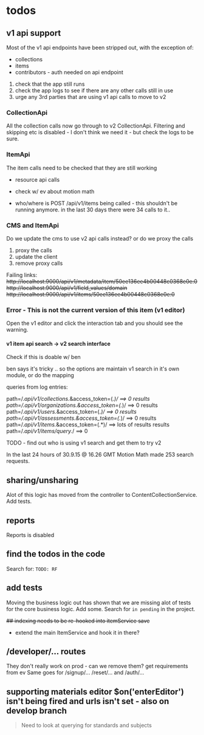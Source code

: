 # todos

## v1 api support

Most of the v1 api endpoints have been stripped out, with the exception of:
- collections
- items
- contributors - auth needed on api endpoint

1. check that the app still runs
2. check the app logs to see if there are any other calls still in use
3. urge any 3rd parties that are using v1 api calls to move to v2

### CollectionApi
All the collection calls now go through to v2 CollectionApi.
Filtering and skipping etc is disabled - I don't think we need it - but check the logs to be sure.

### ItemApi
The item calls need to be checked that they are still working
- resource api calls

- check w/ ev about motion math

- who/where is POST /api/v1/items being called - this shouldn't be running anymore.
in the last 30 days there were 34 calls to it..

### CMS and ItemApi

Do we update the cms to use v2 api calls instead? or do we proxy the calls

1. proxy the calls
2. update the client
3. remove proxy calls

Failing links:
~~http://localhost:9000/api/v1/metadata/item/50ee136ee4b00448c0368e0e:0~~
~~http://localhost:9000/api/v1/field_values/domain~~
~~http://localhost:9000/api/v1/items/50ee136ee4b00448c0368e0e:0~~

### Error - This is not the current version of this item (v1 editor)

Open the v1 editor and click the interaction tab and you should see the warning.


#### v1 item api search -> v2 search interface

Check if this is doable w/ ben

ben says it's tricky .. so the options are maintain v1 search in it's own module, or do the mapping

queries from log entries: 

path=/.*api\/v1\/collections.*&access_token=(.*)/ ==> 0 results
path=/.*api\/v1\/organizations.*&access_token=(.*)/ ==> 0 results
path=/.*api\/v1\/users.*&access_token=(.*)/ ==> 0 results
path=/.*api\/v1\/assessments.*&access_token=(.*)/ ==> 0 results
path=/.*api\/v1\/items.*&access_token=(.*)/ ==> lots of results results
path=/.*api\/v1\/items\/query.*/ ==> 0


TODO - find out who is using v1 search and get them to try v2

In the last 24 hours of 30.9.15 @ 16.26 GMT Motion Math made 253 search requests.

## sharing/unsharing

Alot of this logic has moved from the controller to ContentCollectionService. Add tests.

## reports

Reports is disabled

## find the todos in the code

Search for: `TODO: RF`

## add tests

Moving the business logic out has shown that we are missing alot of tests for the core business logic. Add some.
Search for `in pending` in the project.


~~## indexing needs to be re-hooked into itemService save~~

* extend the main ItemService and hook it in there?

## /developer/... routes 

They don't really work on prod - can we remove them? get requirements from ev
Same goes for /signup/... /reset/... and /auth/...


## supporting materials editor $on('enterEditor') isn't being fired and urls isn't set - also on develop branch

> Need to look at querying for standards and subjects
